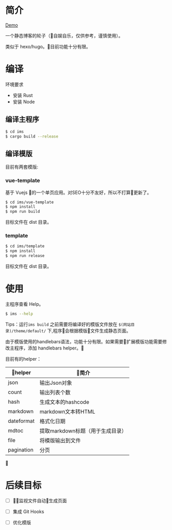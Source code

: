 # 简介

[Demo](http://obaiyan.com)

一个静态博客的轮子（自娱自乐，仅供参考，谨慎使用）。

类似于 hexo/hugo。目前功能十分有限。

# 编译

环境要求

* 安装 Rust
* 安装 Node

## 编译主程序

``` bash
$ cd ims
$ cargo build --release
```
## 编译模版

目前有两套模版:

### vue-template

基于 Vuejs 的一个单页应用。对SEO十分不友好，所以不打算更新了。
``` bash
$ cd ims/vue-template
$ npm install
$ npm run build
```
目标文件在 dist 目录。

### template

``` bash
$ cd ims/template
$ npm install
$ npm run release
```

目标文件在 dist 目录。

# 使用

主程序查看 Help。

``` bash
$ ims --help
```

Tips：运行`ims build` 之前需要将编译好的模版文件放在 `$(网站目录)/theme/default/` 下,程序会根据模版文件生成静态页面。

由于模版使用的handlebars语法，功能十分有限。如果需要扩展模版功能需要修改主程序，添加 handlebars helper。

目前有的helper：

| helper    | 简介                            |
| ---------- | -------------------------------- |
| json       | 输出Json对象                     |
| count      | 输出列表个数                     |
| hash       | 生成文本的hashcode               |
| markdown   | markdown文本转HTML               |
| dateformat | 格式化日期                       |
| mdtoc      | 提取markdown标题（用于生成目录） |
| file       | 将模版输出到文件                 |
| pagination | 分页                             |

# 后续目标


+ [ ] 监视文件自动生成页面
+ [ ] 集成 Git Hooks
+ [ ] 优化模版

